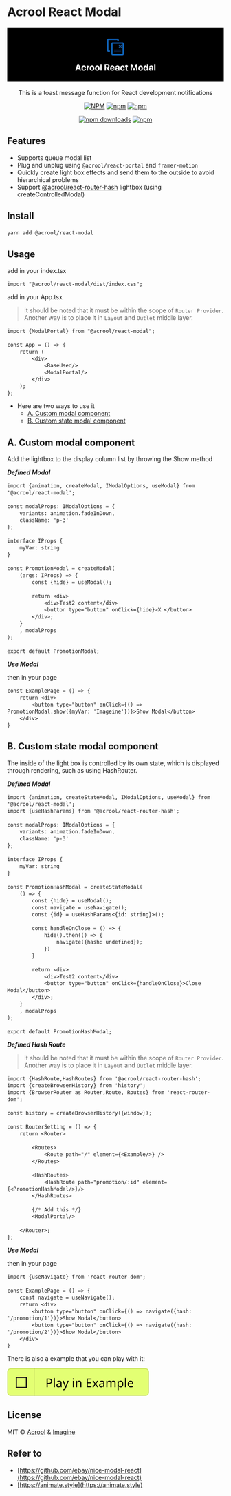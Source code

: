 # Acrool React Modal

<a href="https://acrool-react-modal.pages.dev/" title="Acrool React Modal - This is a modal function for React development loading modal">
    <img src="https://raw.githubusercontent.com/acrool/acrool-react-modal/main/example/public/og.webp" alt="Acrool React Modal Logo"/>
</a>

<p align="center">
    This is a toast message function for React development notifications
</p>

<div align="center">

[![NPM](https://img.shields.io/npm/v/@acrool/react-modal.svg?style=for-the-badge)](https://www.npmjs.com/package/@acrool/react-modal)
[![npm](https://img.shields.io/bundlejs/size/@acrool/react-modal?style=for-the-badge)](https://github.com/acrool/@acrool/react-modal/blob/main/LICENSE)
[![npm](https://img.shields.io/npm/l/@acrool/react-modal?style=for-the-badge)](https://github.com/acrool/react-modal/blob/main/LICENSE)

[![npm downloads](https://img.shields.io/npm/dm/@acrool/react-modal.svg?style=for-the-badge)](https://www.npmjs.com/package/@acrool/react-modal)
[![npm](https://img.shields.io/npm/dt/@acrool/react-modal.svg?style=for-the-badge)](https://www.npmjs.com/package/@acrool/react-modal)

</div>





## Features

- Supports queue modal list
- Plug and unplug using `@acrool/react-portal` and `framer-motion`
- Quickly create light box effects and send them to the outside to avoid hierarchical problems
- Support [@acrool/react-router-hash](https://github.com/acrool/acrool-react-router-hash) lightbox (using createControlledModal)

## Install

```bash
yarn add @acrool/react-modal
```

## Usage

add in your index.tsx
```tst
import "@acrool/react-modal/dist/index.css";
```

add in your App.tsx

> It should be noted that it must be within the scope of `Router Provider`. Another way is to place it in `Layout` and `Outlet` middle layer.


```tsx
import {ModalPortal} from "@acrool/react-modal";

const App = () => {
    return (
        <div>
            <BaseUsed/>
            <ModalPortal/>
        </div>
    );
};
```

- Here are two ways to use it
  - [A. Custom modal component](?tab=readme-ov-file#acustom-modal-component)
  - [B. Custom state modal component](?tab=readme-ov-file#bcustom-state-modal-component)


## A. Custom modal component

Add the lightbox to the display column list by throwing the Show method

***Defined Modal***

```tsx
import {animation, createModal, IModalOptions, useModal} from '@acrool/react-modal';

const modalProps: IModalOptions = {
    variants: animation.fadeInDown,
    className: 'p-3'
};

interface IProps {
    myVar: string
}

const PromotionModal = createModal(
    (args: IProps) => {
        const {hide} = useModal();

        return <div>
            <div>Test2 content</div>
            <button type="button" onClick={hide}>X </button>
        </div>;
    }
    , modalProps
);

export default PromotionModal;
```

***Use Modal***

then in your page

```tsx
const ExamplePage = () => {
    return <div>
        <button type="button" onClick={() => PromotionModal.show({myVar: 'Imageine'})}>Show Modal</button>
    </div>
}
```









## B. Custom state modal component

The inside of the light box is controlled by its own state, which is displayed through rendering, such as using HashRouter.

***Defined Modal***

```tsx
import {animation, createStateModal, IModalOptions, useModal} from '@acrool/react-modal';
import {useHashParams} from '@acrool/react-router-hash';

const modalProps: IModalOptions = {
    variants: animation.fadeInDown,
    className: 'p-3'
};

interface IProps {
    myVar: string
}

const PromotionHashModal = createStateModal(
    () => {
        const {hide} = useModal();
        const navigate = useNavigate();
        const {id} = useHashParams<{id: string}>();
        
        const handleOnClose = () => {
            hide().then(() => {
                navigate({hash: undefined});
            })
        }

        return <div>
            <div>Test2 content</div>
            <button type="button" onClick={handleOnClose}>Close Modal</button>
        </div>;
    }
    , modalProps
);

export default PromotionHashModal;
```


***Defined Hash Route***

> It should be noted that it must be within the scope of `Router Provider`. Another way is to place it in `Layout` and `Outlet` middle layer.

```tsx
import {HashRoute,HashRoutes} from '@acrool/react-router-hash';
import {createBrowserHistory} from 'history';
import {BrowserRouter as Router,Route, Routes} from 'react-router-dom';

const history = createBrowserHistory({window});

const RouterSetting = () => {
    return <Router>

        <Routes>
            <Route path="/" element={<Example/>} />
        </Routes>

        <HashRoutes>
            <HashRoute path="promotion/:id" element={<PromotionHashModal/>}/>
        </HashRoutes>

        {/* Add this */}
        <ModalPortal/>

    </Router>;
};
```



***Use Modal***

then in your page

```tsx
import {useNavigate} from 'react-router-dom';

const ExamplePage = () => {
    const navigate = useNavigate();
    return <div>
        <button type="button" onClick={() => navigate({hash: '/promotion/1'})}>Show Modal</button>
        <button type="button" onClick={() => navigate({hash: '/promotion/2'})}>Show Modal</button>
    </div>
}
```




There is also a example that you can play with it:

[![Play react-editext-example](https://raw.githubusercontent.com/acrool/acrool-react-modal/main/play-in-example-button.svg)](https://acrool-react-modal.pages.dev)


## License

MIT © [Acrool](https://github.com/acrool) & [Imagine](https://github.com/imagine10255)


## Refer to

- [https://github.com/ebay/nice-modal-react](https://github.com/ebay/nice-modal-react)
- [https://animate.style](https://animate.style)
